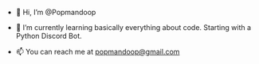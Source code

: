 - 👋 Hi, I’m @Popmandoop

- 🌱 I’m currently learning basically everything about code. Starting with
a Python Discord Bot.

- 📫 You can reach me at popmandoop@gmail.com

